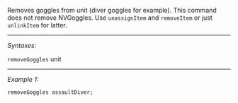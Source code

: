 Removes goggles from unit (diver goggles for example). This command does not remove NVGoggles. Use `unassignItem` and `removeItem` or just `unlinkItem` for latter.


---
*Syntaxes:*

`removeGoggles` unit

---
*Example 1:*

```sqf
removeGoggles assaultDiver;
```